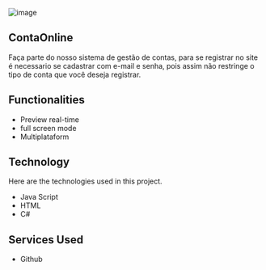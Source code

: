 ![image](https://user-images.githubusercontent.com/117367108/201108629-431cb5f5-f23c-4577-b39a-b1e0c08d746f.png)

## ContaOnline 
Faça parte do nosso sistema de gestão de contas, para se registrar no site é necessario se cadastrar com e-mail e senha, pois assim não restringe o tipo de conta que você deseja registrar.

## Functionalities

- Preview real-time
- full screen mode
- Multiplataform

## Technology 

Here are the technologies used in this project.

* Java Script
* HTML
* C# 

## Services Used

* Github
